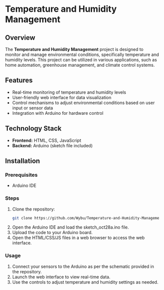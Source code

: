 # Temperature and Humidity Management

## Overview

The **Temperature and Humidity Management** project is designed to monitor and manage environmental conditions, specifically temperature and humidity levels. This project can be utilized in various applications, such as home automation, greenhouse management, and climate control systems.

## Features

- Real-time monitoring of temperature and humidity levels
- User-friendly web interface for data visualization
- Control mechanisms to adjust environmental conditions based on user input or sensor data
- Integration with Arduino for hardware control

## Technology Stack

- **Frontend:** HTML, CSS, JavaScript
- **Backend:** Arduino (sketch file included)

## Installation

### Prerequisites

- Arduino IDE

### Steps

1. Clone the repository:
   ```bash
   git clone https://github.com/Wybu/Temperature-and-Humidity-Management.git
2. Open the Arduino IDE and load the sketch_oct28a.ino file.
3. Upload the code to your Arduino board.
4. Open the HTML/CSS/JS files in a web browser to access the web interface.

### Usage
1. Connect your sensors to the Arduino as per the schematic provided in the repository.
2. Launch the web interface to view real-time data.
3. Use the controls to adjust temperature and humidity settings as needed.
